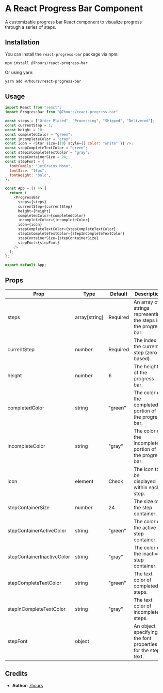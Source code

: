 # A React Progress Bar Component

A customizable progress bar React component to visualize progress through a series of steps.

## Installation

You can install the `react-progress-bar` package via npm:

```bash
npm install @7hours/react-progress-bar
```

Or using yarn:

```bash
yarn add @7hours/react-progress-bar
```

## Usage

```js
import React from "react";
import ProgressBar from "@7hours/react-progress-bar"

const steps = ["Order Placed", "Processing", "Shipped", "Delivered"];
const currentStep = 1;
const height = 10;
const completedColor = "green";
const incompleteColor = "gray";
const icon = <Star size={18} style={{ color: "white" }} />;
const stepCompleteTextColor = "green";
const stepInCompleteTextColor = "gray";
const stepContainerSize = 24;
const stepFont = {
  fontFamily: "JetBrains Mono",
  fontSize: "16px",
  fontWeight: "bold",
};

const App = () => {
  return (
    <ProgressBar
      steps={steps}
      currentStep={currentStep}
      height={height}
      completedColor={completedColor}
      incompleteColor={incompleteColor}
      icon={icon}
      stepCompleteTextColor={stepCompleteTextColor}
      stepInCompleteTextColor={stepInCompleteTextColor}
      stepContainerSize={stepContainerSize}
      stepFont={stepFont}
    />
  );
};

export default App;
```

## Props

| Prop                         | Type          | Default       | Description                                                                                                     |
|------------------------------|---------------|---------------|-----------------------------------------------------------------------------------------------------------------|
| steps                        | array[string] | Required      | An array of strings representing the steps in the progress bar.                                                 |
| currentStep                  | number        | Required      | The index of the current step (zero-based).                                                                    |
| height                       | number        | 6             | The height of the progress bar.                                                                                |
| completedColor               | string        | "green"       | The color of the completed portion of the progress bar.                                                        |
| incompleteColor              | string        | "gray"        | The color of the incomplete portion of the progress bar.                                                        |
| icon                         | element       | Check         | The icon to be displayed within each step.                                                                      |
| stepContainerSize            | number        | 24            | The size of the step container.                                                                                 |
| stepContainerActiveColor     | string        | "green"       | The color of the active step container.                                                                         |
| stepContainerInactiveColor   | string        | "gray"        | The color of the inactive step container.                                                                       |
| stepCompleteTextColor        | string        | "green"       | The text color of completed steps.                                                                              |
| stepInCompleteTextColor      | string        | "gray"        | The text color of incomplete steps.                                                                            |
| stepFont                     | object        |               | An object specifying the font properties for the step text.                                                      |


## Credits

- **Author**: [7hours](https://github.com/7hourspg)
